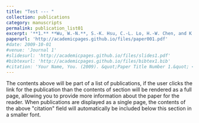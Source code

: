 ```yaml
---
title: "Test --- "
collection: publications
category: manuscripts
permalink: publication_list01
excerpt: '**1.** **Wu, W.-N.**, S.-K. Hsu, C.-L. Lo, H.-W. Chen, and K.-F. Ma (2009), Plate convergence at the westernmost Philippine Sea Plate, Tectonophysics, 466, 162-169, doi:10.1016/j.tecto.2007.11.011.'
paperurl: 'http://academicpages.github.io/files/paper001.pdf'
#date: 2009-10-01
#venue: 'Journal 1'
#slidesurl: 'http://academicpages.github.io/files/slides1.pdf'
#bibtexurl: 'http://academicpages.github.io/files/bibtex1.bib'
#citation: 'Your Name, You. (2009). &quot;Paper Title Number 1.&quot; <i>Journal 1</i>. 1(1).'
---
```

The contents above will be part of a list of publications, if the user clicks the link for the publication than the contents of section will be rendered as a full page, allowing you to provide more information about the paper for the reader. When publications are displayed as a single page, the contents of the above "citation" field will automatically be included below this section in a smaller font.
